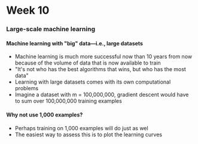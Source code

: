 # Week 10

### Large-scale machine learning
#### Machine learning with "big" data&mdash;i.e., large datasets
- Machine learning is much more successful now than 10 years from now because of the volume of data that is now available to train
- "It's not who has the best algorithms that wins, but who has the most data"
- Learning with large datasets comes with its own computational problems
- Imagine a dataset with m = 100,000,000, gradient descent would have to sum over 100,000,000 training examples

#### Why not use 1,000 examples?
- Perhaps training on 1,000 examples will do just as wel
- The easiest way to assess this is to plot the learning curves
 
